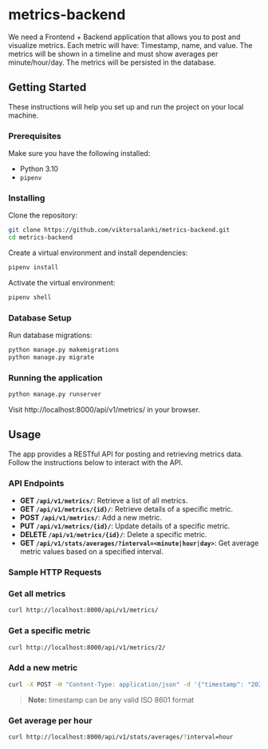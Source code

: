 # metrics-backend

We need a Frontend + Backend application that allows you to post and visualize metrics. Each metric will have: Timestamp, name, and value. The metrics will be shown in a timeline and must show averages per minute/hour/day. The metrics will be persisted in the database.

## Getting Started

These instructions will help you set up and run the project on your local machine.

### Prerequisites

Make sure you have the following installed:

- Python 3.10
- `pipenv`

### Installing

Clone the repository:

```bash
git clone https://github.com/viktorsalanki/metrics-backend.git
cd metrics-backend
```

Create a virtual environment and install dependencies:

```bash
pipenv install
```

Activate the virtual environment:

```bash
pipenv shell
```

### Database Setup

Run database migrations:

```bash
python manage.py makemigrations
python manage.py migrate
```

### Running the application

```bash
python manage.py runserver
```
Visit http://localhost:8000/api/v1/metrics/ in your browser.


## Usage

The app provides a RESTful API for posting and retrieving metrics data. Follow the instructions below to interact with the API.

### API Endpoints

- **GET `/api/v1/metrics/`**: Retrieve a list of all metrics.
- **GET `/api/v1/metrics/{id}/`**: Retrieve details of a specific metric.
- **POST `/api/v1/metrics/`**: Add a new metric.
- **PUT `/api/v1/metrics/{id}/`**: Update details of a specific metric.
- **DELETE `/api/v1/metrics/{id}/`**: Delete a specific metric.
- **GET `/api/v1/stats/averages/?interval=<minute|hour|day>`**: Get average metric values based on a specified interval.

### Sample HTTP Requests

### Get all metrics

```bash
curl http://localhost:8000/api/v1/metrics/
```

### Get a specific metric

```bash
curl http://localhost:8000/api/v1/metrics/2/
```

### Add a new metric

```bash
curl -X POST -H "Content-Type: application/json" -d '{"timestamp": "2023-11-10T12:00:00Z", "name": "example_metric", "value": 42.0}' http://localhost:8000/api/v1/metrics/
```
> **__Note:__** timestamp can be any valid ISO 8601 format

### Get average per hour

```bash
curl http://localhost:8000/api/v1/stats/averages/?interval=hour
```
